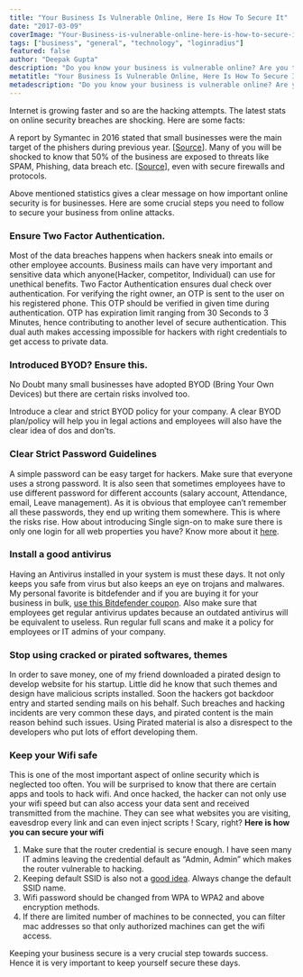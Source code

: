 ```yaml
---
title: "Your Business Is Vulnerable Online, Here Is How To Secure It"
date: "2017-03-09"
coverImage: "Your-Business-is-vulnerable-online-here-is-how-to-secure-it.jpg"
tags: ["business", "general", "technology", "loginradius"]
featured: false 
author: "Deepak Gupta"
description: "Do you know your business is vulnerable online? Are you taking much needed security measurements? Here are the most essential security tips for your business."
metatitle: "Your Business Is Vulnerable Online, Here Is How To Secure It"
metadescription: "Do you know your business is vulnerable online? Are you taking much needed security measurements? Here are the most essential security tips for your business."
---
```


Internet is growing faster and so are the hacking attempts. The latest stats on online security breaches are shocking. Here are some facts:

A report by Symantec in 2016 stated that small businesses were the main target of the phishers during previous year. \[[Source](https://www.symantec.com/content/dam/symantec/docs/infographics/istr-attackers-strike-large-business-en.pdf)\]. Many of you will be shocked to know that 50% of the business are exposed to threats like SPAM, Phishing, data breach etc. \[[Source](https://www.helpnetsecurity.com/2017/03/02/email-iot-security-issues/)\], even with secure firewalls and protocols.

Above mentioned statistics gives a clear message on how important online security is for businesses. Here are some crucial steps you need to follow to secure your business from online attacks.

### **Ensure Two Factor Authentication.**

Most of the data breaches happens when hackers sneak into emails or other employee accounts. Business mails can have very important and sensitive data which anyone(Hacker, competitor, Individual) can use for unethical benefits. Two Factor Authentication ensures dual check over authentication. For verifying the right owner, an OTP is sent to the user on his registered phone. This OTP should be verified in given time during authentication. OTP has expiration limit ranging from 30 Seconds to 3 Minutes, hence contributing to another level of secure authentication. This dual auth makes accessing impossible for hackers with right credentials to get access to private data.

### **Introduced BYOD? Ensure this.**

No Doubt many small businesses have adopted BYOD (Bring Your Own Devices) but there are certain risks involved too.

Introduce a clear and strict BYOD policy for your company. A clear BYOD plan/policy will help you in legal actions and employees will also have the clear idea of dos and don’ts.

### **Clear** **Strict Password Guidelines**

A simple password can be easy target for hackers. Make sure that everyone uses a strong password. It is also seen that sometimes employees have to use different password for different accounts (salary account, Attendance, email, Leave management). As it is obvious that employee can’t remember all these passwords, they end up writing them somewhere. This is where the risks rise. How about introducing Single sign-on to make sure there is only one login for all web properties you have? Know more about it [here](https://www.loginradius.com/single-sign-on/).

### **Install a good antivirus**

Having an Antivirus installed in your system is must these days. It not only keeps you safe from virus but also keeps an eye on trojans and malwares. My personal favorite is bitdefender and if you are buying it for your business in bulk, [use this Bitdefender coupon](https://antivirusinsider.com/bitdefender-coupon-codes-review/). Also make sure that employees get regular antivirus updates because an outdated antivirus will be equivalent to useless. Run regular full scans and make it a policy for employees or IT admins of your company.

### **Stop using cracked or pirated softwares, themes**

In order to save money, one of my friend downloaded a pirated design to develop website for his startup. Little did he know that such themes and design have malicious scripts installed. Soon the hackers got backdoor entry and started sending mails on his behalf. Such breaches and hacking incidents are very common these days, and pirated content is the main reason behind such issues. Using Pirated material is also a disrespect to the developers who put lots of effort developing them.

### **Keep your Wifi safe**

This is one of the most important aspect of online security which is neglected too often. You will be surprised to know that there are certain apps and tools to hack wifi. And once hacked, the hacker can not only use your wifi speed but can also access your data sent and received transmitted from the machine. They can see what websites you are visiting, eavesdrop every link and can even inject scripts ! Scary, right? **Here is how you can secure your wifi**

1. Make sure that the router credential is secure enough. I have seen many IT admins leaving the credential default as “Admin, Admin” which makes the router vulnerable to hacking.
2. Keeping default SSID is also not a [good idea](http://securityaffairs.co/wordpress/36211/hacking/wi-fi-ssid-dos-flaw.html). Always change the default SSID name.
3. Wifi password should be changed from WPA to WPA2 and above encryption methods.
4. If there are limited number of machines to be connected, you can filter mac addresses so that only authorized machines can get the wifi access.

Keeping your business secure is a very crucial step towards success. Hence it is very important to keep yourself secure these days.

